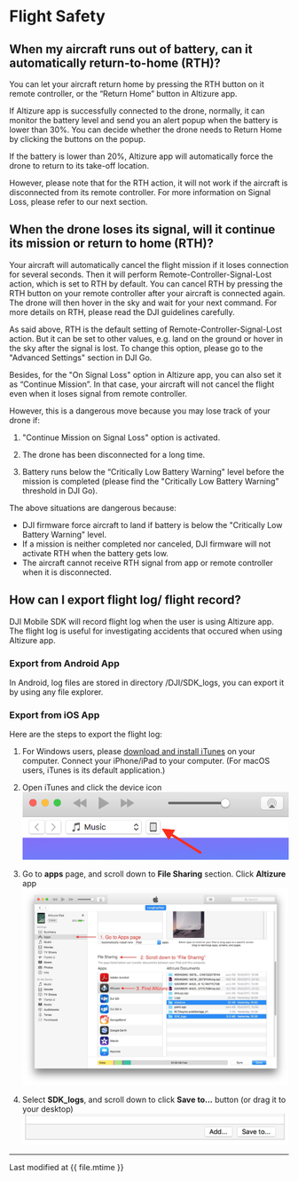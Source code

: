 # Flight Safety

## When my aircraft runs out of battery, can it automatically return-to-home (RTH)?

You can let your aircraft return home by pressing the RTH button on it remote controller, or the “Return Home” button in Altizure app.

If Altizure app is successfully connected to the drone, normally, it can monitor the battery level and send you an alert popup when the battery is lower than 30%. You can decide whether the drone needs to Return Home by clicking the buttons on the popup.

If the battery is lower than 20%, Altizure app will automatically force the drone to return to its take-off location.

However, please note that for the RTH action, it will not work if the aircraft is disconnected from its remote controller. For more information on Signal Loss, please refer to our next section.

## When the drone loses its signal, will it continue its mission or return to home (RTH)?

Your aircraft will automatically cancel the flight mission if it loses connection for several seconds. Then it will perform Remote-Controller-Signal-Lost action, which is set to RTH by default. You can cancel RTH by pressing the RTH button on your remote controller after your aircraft is connected again. The drone will then hover in the sky and wait for your next command. For more details on RTH, please read the DJI guidelines carefully.

As said above, RTH is the default setting of Remote-Controller-Signal-Lost action. But it can be set to other values, e.g. land on the ground or hover in the sky after the signal is lost. To change this option, please go to the "Advanced Settings" section in DJI Go.

Besides, for the "On Signal Loss" option in Altizure app, you can also set it as “Continue Mission”. In that case, your aircraft will not cancel the flight even when it loses signal from remote controller.

However, this is a dangerous move because you may lose track of your drone if:

1) "Continue Mission on Signal Loss" option is activated.

2) The drone has been disconnected for a long time.

3) Battery runs below the “Critically Low Battery Warning" level before the mission is completed (please find the "Critically Low Battery Warning” threshold in DJI Go).

The above situations are dangerous because:

* DJI firmware force aircraft to land if battery is below the "Critically Low Battery Warning" level. 
* If a mission is neither completed nor canceled, DJI firmware will not activate RTH when the battery gets low. 
* The aircraft cannot receive RTH signal from app or remote controller when it is disconnected.

## How can I export flight log/ flight record?

DJI Mobile SDK will record flight log when the user is using Altizure app. The flight log is useful for investigating accidents that occured when using Altizure app. 

### Export from Android App

In Android, log files are stored in directory /DJI/SDK_logs, you can export it by using any file explorer.

### Export from iOS App

Here are the steps to export the flight log:

1. For Windows users, please [download and install iTunes](https://www.apple.com/itunes/download/) on your computer. Connect your iPhone/iPad to your computer. (For macOS users, iTunes is its default application.)

2. Open iTunes and click the device icon
  ![device-icon](../../assets/itunes-device.png)
3. Go to **apps** page, and scroll down to **File Sharing** section. Click **Altizure** app
  ![App Sharing](../../assets/iTunes-apps-eng.jpg)
4. Select **SDK_logs**, and scroll down to click **Save to...** button (or drag it to your desktop)
  ![Save to](../../assets/itunes-save_to.png)

---

Last modified at {{ file.mtime }}
